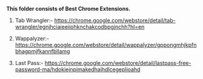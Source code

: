 **This folder consists of Best Chrome Extensions.**

1. Tab Wrangler:- https://chrome.google.com/webstore/detail/tab-wrangler/egnjhciaieeiiohknchakcodbpgjnchh?hl=en

2. Wappalyzer:- https://chrome.google.com/webstore/detail/wappalyzer/gppongmhjkpfnbhagpmjfkannfbllamg

3. Last Pass:- https://chrome.google.com/webstore/detail/lastpass-free-password-ma/hdokiejnpimakedhajhdlcegeplioahd
